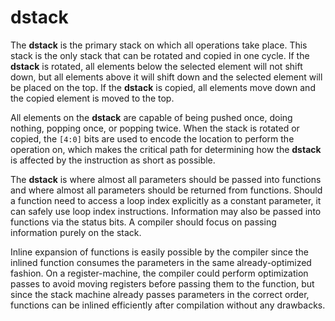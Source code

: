 # dstack

The **dstack** is the primary stack on which all operations take place. This stack is the only stack that can be rotated and copied in one cycle. If the **dstack** is rotated, all elements below the selected element will not shift down, but all elements above it will shift down and the selected element will be placed on the top. If the **dstack** is copied, all elements move down and the copied element is moved to the top.

All elements on the **dstack** are capable of being pushed once, doing nothing, popping once, or popping twice. When the stack is rotated or copied, the `[4:0]` bits are used to encode the location to perform the operation on, which makes the critical path for determining how the **dstack** is affected by the instruction as short as possible.

The **dstack** is where almost all parameters should be passed into functions and where almost all parameters should be returned from functions. Should a function need to access a loop index explicitly as a constant parameter, it can safely use loop index instructions. Information may also be passed into functions via the status bits. A compiler should focus on passing information purely on the stack.

Inline expansion of functions is easily possible by the compiler since the inlined function consumes the parameters in the same already-optimized fashion. On a register-machine, the compiler could perform optimization passes to avoid moving registers before passing them to the function, but since the stack machine already passes parameters in the correct order, functions can be inlined efficiently after compilation without any drawbacks.
